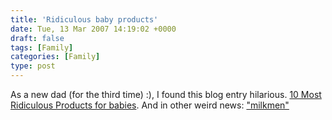 ```yaml
---
title: 'Ridiculous baby products'
date: Tue, 13 Mar 2007 14:19:02 +0000
draft: false
tags: [Family]
categories: [Family]
type: post
---
```


As a new dad (for the third time) :), I found this blog entry hilarious. [10 Most Ridiculous Products for babies](http://shiveredsky.blogspot.com/2006/12/top-10-most-ridiculous-products-for.html). And in other weird news: ["milkmen"](http://www.unassistedchildbirth.com/miscarticles/milkmen.html)